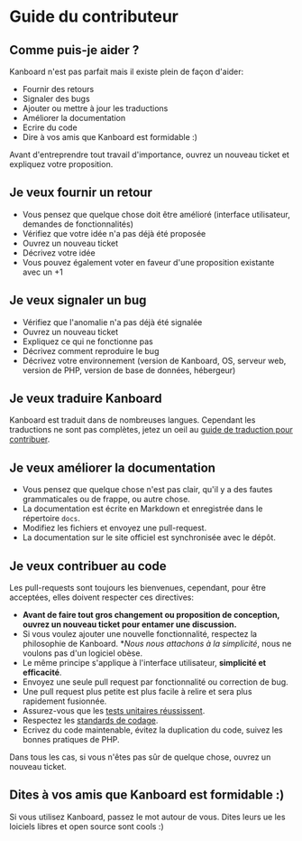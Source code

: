 Guide du contributeur
======================

Comme puis-je aider ?
---------------------

Kanboard n'est pas parfait mais il existe plein de façon d'aider:

- Fournir des retours
- Signaler des bugs
- Ajouter ou mettre à jour les traductions
- Améliorer la documentation
- Ecrire du code
- Dire à vos amis que Kanboard est formidable :)

Avant d'entreprendre tout travail d'importance, ouvrez un nouveau ticket et expliquez votre proposition.

Je veux fournir un retour
-----------------------

- Vous pensez que quelque chose doit être amélioré (interface utilisateur, demandes de fonctionnalités)
- Vérifiez que votre idée n'a pas déjà été proposée
- Ouvrez un nouveau ticket
- Décrivez votre idée
- Vous pouvez également voter en faveur d'une proposition existante avec un +1

Je veux signaler un bug
----------------------

- Vérifiez que l'anomalie n'a pas déjà été signalée
- Ouvrez un nouveau ticket
- Expliquez ce qui ne fonctionne pas
- Décrivez comment reproduire le bug
- Décrivez votre environnement (version de Kanboard, OS, serveur web, version de PHP, version de base de données, hébergeur)

Je veux traduire Kanboard
----------------------------

Kanboard est traduit dans de nombreuses langues.
Cependant les traductions ne sont pas complètes, jetez un oeil au [guide de traduction pour contribuer](https://kanboard.net/documentation/translations).

Je veux améliorer la documentation
-----------------------------------

- Vous pensez que quelque chose n'est pas clair, qu'il y a des fautes grammaticales ou de frappe, ou autre chose.
- La documentation est écrite en Markdown et enregistrée dans le répertoire `docs`.
- Modifiez les fichiers et envoyez une pull-request.
- La documentation sur le site officiel est synchronisée avec le dépôt.

Je veux contribuer au code
--------------------------------

Les pull-requests sont toujours les bienvenues, cependant, pour être acceptées, elles doivent respecter ces directives:

- **Avant de faire tout gros changement ou proposition de conception, ouvrez un nouveau ticket pour entamer une discussion.**
- Si vous voulez ajouter une nouvelle fonctionnalité, respectez la philosophie de Kanboard. **Nous nous attachons à la simplicité*, nous ne voulons pas d'un logiciel obèse.
- Le même principe s'applique à l'interface utilisateur, **simplicité et efficacité**.
- Envoyez une seule pull request par fonctionnalité ou correction de bug.
- Une pull request plus petite est plus facile à relire et sera plus rapidement fusionnée.
- Assurez-vous que les [tests unitaires réussissent](tests.markdown).
- Respectez les [standards de codage](coding-standards.markdown).
- Ecrivez du code maintenable, évitez la duplication du code, suivez les bonnes pratiques de PHP.

Dans tous les cas, si vous n'êtes pas sûr de quelque chose, ouvrez un nouveau ticket.

Dites à vos amis que Kanboard est formidable :)
---------------------------------------------

Si vous utilisez Kanboard, passez le mot autour de vous.
Dites leurs ue les loiciels libres et open source sont cools :)
